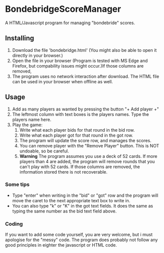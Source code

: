 # BondebridgeScoreManager
A HTML/Javascript program for managing "bondebride" scores.

## Installing

1. Download the file 'bondebridge.html' (You might also be able to open it directly in your browser.)
2. Open the file in your browser (Program is tested with MS Edge and Firefox, but compability issues might occur.)If those columns are removed, 
3. The program uses no network interaction after download. The HTML file can be used in your browser when offline as well.

## Usage

1. Add as many players as wanted by pressing the button "+ Add player +"
2. The leftmost column with text boxes is the players names. Type the players name here.
3. Play the game:
	1. Write what each player bids for that round in the bid row.
	2. Write what each player got for that round in the got row.
	3. The program will update the score row, and manages the scores.
	4. You can remove player with the "Remove Player" button. This is NOT undoable, so be careful.
	5. **Warning** The program assumes you use a deck of 52 cards. If more players than 4 are added, the program will remove rounds that you can't play with 52 cards.
		If those columns are removed, the information stored there is not recoverable.
	

### Some tips

* Type "enter" when writing in the "bid" or "got" row and the program will move the caret to the next appropriate text box to write in.
* You can also type "k" or "K" in the got text fields. It does the same as typing the same number as the bid text field above.

### Coding

If you want to add some code yourself, you are very welcome, but i must apologise for the "messy" code.
The program does probably not follow any good principles in eighter the javascript or HTML code.